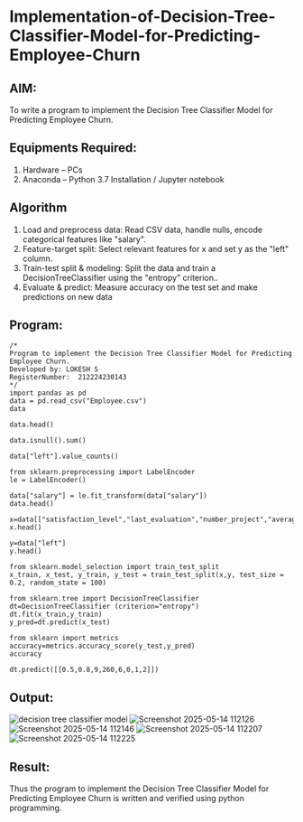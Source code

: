 # Implementation-of-Decision-Tree-Classifier-Model-for-Predicting-Employee-Churn

## AIM:
To write a program to implement the Decision Tree Classifier Model for Predicting Employee Churn.

## Equipments Required:
1. Hardware – PCs
2. Anaconda – Python 3.7 Installation / Jupyter notebook

## Algorithm
1. Load and preprocess data: Read CSV data, handle nulls, encode categorical features like "salary".
2. Feature-target split: Select relevant features for x and set y as the "left" column.
3. Train-test split & modeling: Split the data and train a DecisionTreeClassifier using the "entropy" criterion..
4. Evaluate & predict: Measure accuracy on the test set and make predictions on new data

## Program:
```
/*
Program to implement the Decision Tree Classifier Model for Predicting Employee Churn.
Developed by: LOKESH S
RegisterNumber:  212224230143
*/
import pandas as pd
data = pd.read_csv("Employee.csv")
data

data.head()

data.isnull().sum()

data["left"].value_counts()

from sklearn.preprocessing import LabelEncoder
le = LabelEncoder()

data["salary"] = le.fit_transform(data["salary"])
data.head()

x=data[["satisfaction_level","last_evaluation","number_project","average_montly_hours","time_spend_company","Work_accident","promotion_last_5years","salary"]]
x.head()

y=data["left"]
y.head()

from sklearn.model_selection import train_test_split
x_train, x_test, y_train, y_test = train_test_split(x,y, test_size = 0.2, random_state = 100)

from sklearn.tree import DecisionTreeClassifier
dt=DecisionTreeClassifier (criterion="entropy")
dt.fit(x_train,y_train)
y_pred=dt.predict(x_test)

from sklearn import metrics
accuracy=metrics.accuracy_score(y_test,y_pred)
accuracy

dt.predict([[0.5,0.8,9,260,6,0,1,2]])

```

## Output:
![decision tree classifier model](sam.png)
![Screenshot 2025-05-14 112126](https://github.com/user-attachments/assets/56f6d8e1-ab6c-41ce-b645-db992babefb2)
![Screenshot 2025-05-14 112146](https://github.com/user-attachments/assets/01845365-48cf-4761-bd73-5b29c3b2dc22)
![Screenshot 2025-05-14 112207](https://github.com/user-attachments/assets/d28e9897-6d6c-4030-bd0e-a5e6d3e9575b)
![Screenshot 2025-05-14 112225](https://github.com/user-attachments/assets/b2ed64d4-47cb-4eef-ae4e-098b74502541)


## Result:
Thus the program to implement the  Decision Tree Classifier Model for Predicting Employee Churn is written and verified using python programming.
